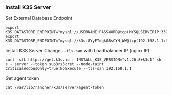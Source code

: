 ### Install K3S Server

Set External Database Endpoint
```
export K3S_DATASTORE_ENDPOINT="mysql://USERNAME:PASSWORD@tcp(MYSQLSERVERIP:3306)/DATABASENAME"
export K3S_DATASTORE_ENDPOINT="mysql://k3s:8YyFTdgkG8sCYH_WW@tcp(192.168.1.1:3306)/k3s"
```

Install K3S Server
Change `--tls-san` with Loadbalancer IP (nginx IP)
```
curl -sfL https://get.k3s.io | INSTALL_K3S_VERSION="v1.26.8+k3s1" sh -s - server --token sup3rs3cret --node-taint CriticalAddonsOnly=true:NoExecute --tls-san 192.168.1.1
```

Get agent token
```
cat /var/lib/rancher/k3s/server/agent-token
```